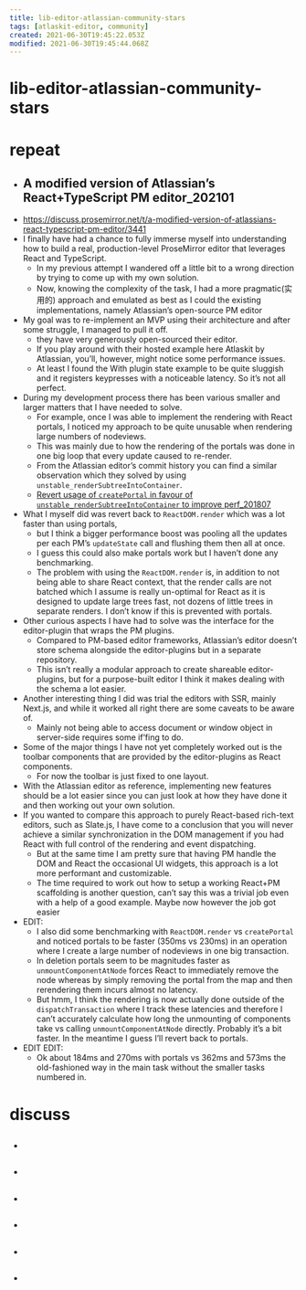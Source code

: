 ```yaml
---
title: lib-editor-atlassian-community-stars
tags: [atlaskit-editor, community]
created: 2021-06-30T19:45:22.053Z
modified: 2021-06-30T19:45:44.068Z
---
```


# lib-editor-atlassian-community-stars

# repeat

- ## A modified version of Atlassian’s React+TypeScript PM editor_202101
- https://discuss.prosemirror.net/t/a-modified-version-of-atlassians-react-typescript-pm-editor/3441
- I finally have had a chance to fully immerse myself into understanding how to build a real, production-level ProseMirror editor that leverages React and TypeScript.
  - In my previous attempt I wandered off a little bit to a wrong direction by trying to come up with my own solution. 
  - Now, knowing the complexity of the task, I had a more pragmatic(实用的) approach and emulated as best as I could the existing implementations, namely Atlassian’s open-source PM editor 
- My goal was to re-implement an MVP using their architecture and after some struggle, I managed to pull it off. 
  - they have very generously open-sourced their editor. 
  - If you play around with their hosted example here Atlaskit by Atlassian, you’ll, however, might notice some performance issues. 
  - At least I found the With plugin state example to be quite sluggish and it registers keypresses with a noticeable latency. So it’s not all perfect.
- During my development process there has been various smaller and larger matters that I have needed to solve. 
  - For example, once I was able to implement the rendering with React portals, I noticed my approach to be quite unusable when rendering large numbers of nodeviews.
  - This was mainly due to how the rendering of the portals was done in one big loop that every update caused to re-render. 
  - From the Atlassian editor’s commit history you can find a similar observation which they solved by using `unstable_renderSubtreeIntoContainer`.
  - [Revert usage of `createPortal` in favour of `unstable_renderSubtreeIntoContainer` to improve perf_201807](https://bitbucket.org/atlassian/atlaskit-mk-2/commits/d520a6fb6dab1027d3873eec9317c4e8574d07fb)
- What I myself did was revert back to `ReactDOM.render` which was a lot faster than using portals, 
  - but I think a bigger performance boost was pooling all the updates per each PM’s `updateState` call and flushing them then all at once. 
  - I guess this could also make portals work but I haven’t done any benchmarking. 
  - The problem with using the `ReactDOM.render` is, in addition to not being able to share React context, that the render calls are not batched which I assume is really un-optimal for React as it is designed to update large trees fast, not dozens of little trees in separate renders. I don’t know if this is prevented with portals.
- Other curious aspects I have had to solve was the interface for the editor-plugin that wraps the PM plugins.
  - Compared to PM-based editor frameworks, Atlassian’s editor doesn’t store schema alongside the editor-plugins but in a separate repository. 
  - This isn’t really a modular approach to create shareable editor-plugins, but for a purpose-built editor I think it makes dealing with the schema a lot easier.
- Another interesting thing I did was trial the editors with SSR, mainly Next.js, and while it worked all right there are some caveats to be aware of. 
  - Mainly not being able to access document or window object in server-side requires some if’fing to do.
- Some of the major things I have not yet completely worked out is the toolbar components that are provided by the editor-plugins as React components. 
  - For now the toolbar is just fixed to one layout.
- With the Atlassian editor as reference, implementing new features should be a lot easier since you can just look at how they have done it and then working out your own solution.
- If you wanted to compare this approach to purely React-based rich-text editors, such as Slate.js, I have come to a conclusion that you will never achieve a similar synchronization in the DOM management if you had React with full control of the rendering and event dispatching. 
  - But at the same time I am pretty sure that having PM handle the DOM and React the occasional UI widgets, this approach is a lot more performant and customizable. 
  - The time required to work out how to setup a working React+PM scaffolding is another question, can’t say this was a trivial job even with a help of a good example. Maybe now however the job got easier
- EDIT: 
  - I also did some benchmarking with `ReactDOM.render` vs `createPortal` and noticed portals to be faster (350ms vs 230ms) in an operation where I create a large number of nodeviews in one big transaction.
  - In deletion portals seem to be magnitudes faster as `unmountComponentAtNode` forces React to immediately remove the node whereas by simply removing the portal from the map and then rerendering them incurs almost no latency.
  - But hmm, I think the rendering is now actually done outside of the `dispatchTransaction` where I track these latencies and therefore I can’t accurately calculate how long the unmounting of components take vs calling `unmountComponentAtNode` directly. Probably it’s a bit faster. In the meantime I guess I’ll revert back to portals.
- EDIT EDIT: 
  - Ok about 184ms and 270ms with portals vs 362ms and 573ms the old-fashioned way in the main task without the smaller tasks numbered in.
# discuss
- ## 

- ## 

- ## 

- ## 

- ## 

- ## 
